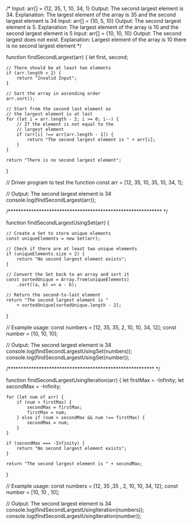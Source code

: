 /*
    Input: arr[] = {12, 35, 1, 10, 34, 1}
    Output: The second largest element is 34.
    Explanation: The largest element of the array is 35 and the second largest element is 34
    Input: arr[] = {10, 5, 10}
    Output: The second largest element is 5. Explanation: The largest element of the array is 10 
    and the second largest element is 5
    Input: arr[] = {10, 10, 10}
    Output: The second largest does not exist.
    Explanation: Largest element of the array is 10 there is no second largest element
*/

function findSecondLargest(arr) { 
	let first, second; 

	// There should be at least two elements 
	if (arr.length < 2) { 
		return "Invalid Input"; 
	} 

	// Sort the array in ascending order 
	arr.sort(); 

	// Start from the second last element as 
	// the largest element is at last 
	for (let i = arr.length - 2; i >= 0; i--) { 
		// If the element is not equal to the 
		// largest element 
		if (arr[i] !== arr[arr.length - 1]) { 
			return "The second largest element is " + arr[i]; 
		} 
	} 

	return "There is no second largest element"; 
} 

// Driver program to test the function 
const arr = [12, 35, 10, 35, 10, 34, 1]; 

// Output: The second largest element is 34 
console.log(findSecondLargest(arr));


/************************************************************ */


function findSecondLargestUsingSet(arr) { 

	// Create a Set to store unique elements 
	const uniqueElements = new Set(arr); 

	// Check if there are at least two unique elements 
	if (uniqueElements.size < 2) { 
		return "No second largest element exists"; 
	} 

	// Convert the Set back to an array and sort it 
	const sortedUnique = Array.from(uniqueElements) 
		.sort((a, b) => a - b); 

	// Return the second-to-last element 
	return "The second largest element is "
		+ sortedUnique[sortedUnique.length - 2]; 
} 

// Example usage: 
const numbers = [12, 35, 35, 2, 10, 10, 34, 12]; 
const number = [10, 10, 10]; 

// Output: The second largest element is 34 
console.log(findSecondLargestUsingSet(numbers)); 
console.log(findSecondLargestUsingSet(number));

/********************************************************* */

function findSecondLargestUsingIteration(arr) { 
	let firstMax = -Infinity; 
	let secondMax = -Infinity; 

	for (let num of arr) { 
		if (num > firstMax) { 
			secondMax = firstMax; 
			firstMax = num; 
		} else if (num > secondMax && num !== firstMax) { 
			secondMax = num; 
		} 
	} 

	if (secondMax === -Infinity) { 
		return "No second largest element exists"; 
	} 

	return "The second largest element is " + secondMax; 
} 

// Example usage: 
const numbers = [12, 35 ,35 , 2, 10, 10, 34, 12]; 
const number = [10, 10 , 10]; 

// Output: The second largest element is 34 
console.log(findSecondLargestUsingIteration(numbers)); 
console.log(findSecondLargestUsingIteration(number));

